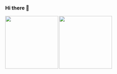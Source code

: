 ### Hi there 👋

<a href="https://github.com/tuki9ko">
    <img align="left" height="170px" src="https://github-readme-stats.vercel.app/api?username=tuki9ko&count_private=true&show_icons=true&theme=dracula" />
</a>
<a href="https://github.com/tuki9ko">
    <img align="left" height="170px" src="https://github-readme-stats.vercel.app/api/top-langs/?username=tuki9ko&layout=compact&theme=dracula&langs_count=6&exclude_repo=rails_sample_app&hide=html,css,scss" />
</a>

<!--
**tuki9ko/tuki9ko** is a ✨ _special_ ✨ repository because its `README.md` (this file) appears on your GitHub profile.

Here are some ideas to get you started:

- 🔭 I’m currently working on ...
- 🌱 I’m currently learning ...
- 👯 I’m looking to collaborate on ...
- 🤔 I’m looking for help with ...
- 💬 Ask me about ...
- 📫 How to reach me: ...
- 😄 Pronouns: ...
- ⚡ Fun fact: ...
-->
